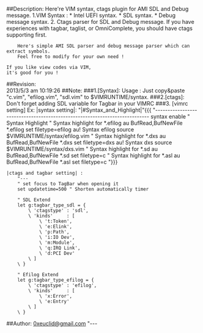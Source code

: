 ##Description:
    Here're VIM syntax, ctags plugin for AMI SDL and Debug message. 
    1.VIM Syntax :
        * Intel UEFI syntax.
        * SDL syntax.
        * Debug message syntax.
    2. Ctags parser for SDL and Debug message.
        If you have experiences with tagbar, taglist, or OmniComplete, 
        you should have ctags supporting first. 
    
        Here's simple AMI SDL parser and debug message parser which can extract symbols. 
        Feel free to modify for your own need !

    If you like view codes via VIM, 
    it's good for you !
##Revision:     
    2013/5/3 am 10:19:26
##Note:
###1.[Syntax]:
    Usage : Just copy&paste "c.vim", "efilog.vim", "sdl.vim" to $VIMRUNTIME/syntax. 
###2.[ctags]:
       Don't forget adding SDL variable for Tagbar in your VIMRC 
###3. [vimrc setting] Ex:
    |syntax setting|:
        "|#Syntax_and_Highlight|"{{{
        "--------------------------------------------------------------------------- 
        syntax enable     " Syntax Highlight
        " Syntax highlight for *.efilog 
        au BufRead,BufNewFile *.efilog set filetype=efilog
        au! Syntax efilog source $VIMRUNTIME/syntax/efilog.vim
        " Syntax highlight for *.dxs 
        au BufRead,BufNewFile *.dxs set filetype=dxs
        au! Syntax dxs source $VIMRUNTIME/syntax/dxs.vim
        " Syntax highlight for *.sd
        au BufRead,BufNewFile *.sd set filetype=c
        " Syntax highlight for *.asl
        au BufRead,BufNewFile *.asl set filetype=c
        "}}}

    |ctags and tagbar setting| :
        "---
        " set focus to TagBar when opening it
        set updatetime=500 " Shorten automatically timer

        " SDL Extend
        let g:tagbar_type_sdl = {
            \ 'ctagstype' : 'sdl',
            \ 'kinds'     : [
                \ 't:Token',
                \ 'e:Elink',
                \ 'p:Path',
                \ 'i:IO Dev',
                \ 'm:Module',
                \ 'q:IRQ Link',
                \ 'd:PCI Dev'
            \ ]
        \ }

        " Efilog Extend
        let g:tagbar_type_efilog = {
            \ 'ctagstype' : 'efilog',
            \ 'kinds'     : [
                \ 'x:Error',
                \ 'e:Entry'
            \ ]
        \ }
##Author:
    0xeuclid@gmail.com
"---
